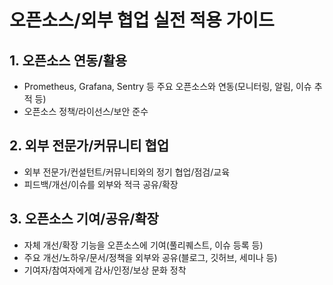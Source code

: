 # 오픈소스/외부 협업 실전 적용 가이드

## 1. 오픈소스 연동/활용
- Prometheus, Grafana, Sentry 등 주요 오픈소스와 연동(모니터링, 알림, 이슈 추적 등)
- 오픈소스 정책/라이선스/보안 준수

## 2. 외부 전문가/커뮤니티 협업
- 외부 전문가/컨설턴트/커뮤니티와의 정기 협업/점검/교육
- 피드백/개선/이슈를 외부와 적극 공유/확장

## 3. 오픈소스 기여/공유/확장
- 자체 개선/확장 기능을 오픈소스에 기여(풀리퀘스트, 이슈 등록 등)
- 주요 개선/노하우/문서/정책을 외부와 공유(블로그, 깃허브, 세미나 등)
- 기여자/참여자에게 감사/인정/보상 문화 정착 